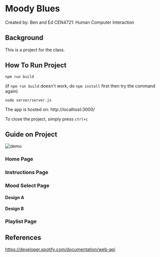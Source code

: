 # Moody Blues

Created by: Ben and Ed
CEN4721: Human Computer Interaction

## Background

This is a project for the class.

## How To Run Project

`npm run build`

(if `npm run build` doesn't work, do `npm install` first then try the command again)

`node server/server.js`

The app is hosted on: http://localhost:3000/

To close the project, simply press `ctrl+c`

## Guide on Project

![demo](./assets/Moody-Blues-Capture.gif)

### Home Page

### Instructions Page

### Mood Select Page

#### Design A

#### Design B

### Playlist Page

## References

https://developer.spotify.com/documentation/web-api
